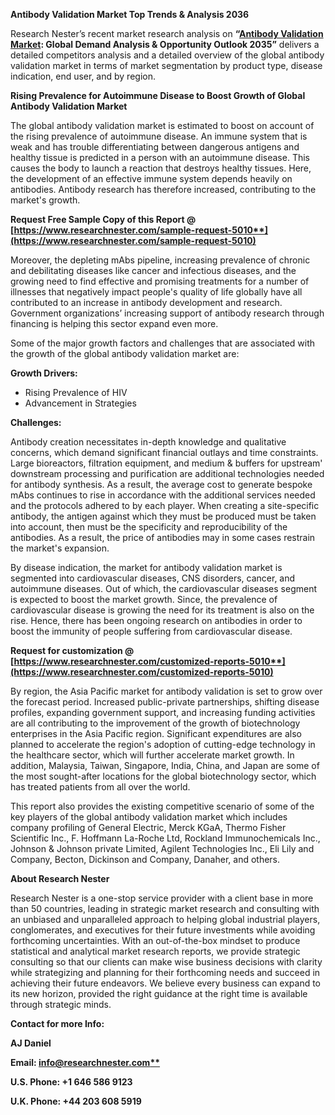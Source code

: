 ﻿**Antibody Validation Market Top Trends & Analysis 2036**

Research Nester’s recent market research analysis on **“[Antibody Validation Market](https://www.researchnester.com/reports/antibody-validation-market/5010): Global Demand Analysis & Opportunity Outlook 2035”** delivers a detailed competitors analysis and a detailed overview of the global antibody validation market in terms of market segmentation by product type, disease indication, end user, and by region. 

**Rising Prevalence for Autoimmune Disease to Boost Growth of Global Antibody Validation Market** 

The global antibody validation market is estimated to boost on account of the rising prevalence of autoimmune disease. An immune system that is weak and has trouble differentiating between dangerous antigens and healthy tissue is predicted in a person with an autoimmune disease. This causes the body to launch a reaction that destroys healthy tissues. Here, the development of an effective immune system depends heavily on antibodies. Antibody research has therefore increased, contributing to the market's growth. 

**Request Free Sample Copy of this Report @ [https://www.researchnester.com/sample-request-5010**](https://www.researchnester.com/sample-request-5010)**

Moreover, the depleting mAbs pipeline, increasing prevalence of chronic and debilitating diseases like cancer and infectious diseases, and the growing need to find effective and promising treatments for a number of illnesses that negatively impact people's quality of life globally have all contributed to an increase in antibody development and research. Government organizations’ increasing support of antibody research through financing is helping this sector expand even more. 

Some of the major growth factors and challenges that are associated with the growth of the global antibody validation market are: 

**Growth Drivers:** 

- Rising Prevalence of HIV 
- Advancement in Strategies 

**Challenges:**

Antibody creation necessitates in-depth knowledge and qualitative concerns, which demand significant financial outlays and time constraints. Large bioreactors, filtration equipment, and medium & buffers for upstream' downstream processing and purification are additional technologies needed for antibody synthesis. As a result, the average cost to generate bespoke mAbs continues to rise in accordance with the additional services needed and the protocols adhered to by each player. When creating a site-specific antibody, the antigen against which they must be produced must be taken into account, then must be the specificity and reproducibility of the antibodies. As a result, the price of antibodies may in some cases restrain the market's expansion. 

By disease indication, the market for antibody validation market is segmented into cardiovascular diseases, CNS disorders, cancer, and autoimmune diseases. Out of which, the cardiovascular diseases segment is expected to boost the market growth. Since, the prevalence of cardiovascular disease is growing the need for its treatment is also on the rise. Hence, there has been ongoing research on antibodies in order to boost the immunity of people suffering from cardiovascular disease. 

**Request for customization @ [https://www.researchnester.com/customized-reports-5010**](https://www.researchnester.com/customized-reports-5010)**

By region, the Asia Pacific market for antibody validation is set to grow over the forecast period. Increased public-private partnerships, shifting disease profiles, expanding government support, and increasing funding activities are all contributing to the improvement of the growth of biotechnology enterprises in the Asia Pacific region. Significant expenditures are also planned to accelerate the region's adoption of cutting-edge technology in the healthcare sector, which will further accelerate market growth. In addition, Malaysia, Taiwan, Singapore, India, China, and Japan are some of the most sought-after locations for the global biotechnology sector, which has treated patients from all over the world. 

This report also provides the existing competitive scenario of some of the key players of the global antibody validation market which includes company profiling of General Electric, Merck KGaA, Thermo Fisher Scientific Inc., F. Hoffmann La-Roche Ltd, Rockland Immunochemicals Inc., Johnson & Johnson private Limited, Agilent Technologies Inc., Eli Lily and Company, Becton, Dickinson and Company, Danaher, and others. 

<a name="_hlk170730016"></a>**About Research Nester**

Research Nester is a one-stop service provider with a client base in more than 50 countries, leading in strategic market research and consulting with an unbiased and unparalleled approach to helping global industrial players, conglomerates, and executives for their future investments while avoiding forthcoming uncertainties. With an out-of-the-box mindset to produce statistical and analytical market research reports, we provide strategic consulting so that our clients can make wise business decisions with clarity while strategizing and planning for their forthcoming needs and succeed in achieving their future endeavors. We believe every business can expand to its new horizon, provided the right guidance at the right time is available through strategic minds.

**Contact for more Info:**

**AJ Daniel**

**Email: [info@researchnester.com**](mailto:info@researchnester.com)**

**U.S. Phone: +1 646 586 9123** 

**U.K. Phone: +44 203 608 5919**

